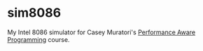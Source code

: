 # sim8086
My Intel 8086 simulator for Casey Muratori's [Performance Aware Programming](https://www.computerenhance.com/) course.
